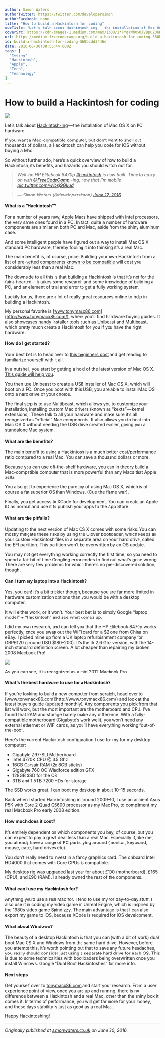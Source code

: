 ```yaml
---
author: Simon Waters
authorTwitter: https://twitter.com/developersimon
authorFacebook: none
title: "How to build a Hackintosh for coding"
subTitle: "Let’s talk about Hackintosh-ing — the installation of Mac OS X on PC hardware...."
coverSrc: https://cdn-images-1.medium.com/max/1600/1*FYqYWh0SOJVBpuZUKDBtAg.jpeg
url: https://medium.freecodecamp.org/build-a-hackintosh-for-coding-560bcdd3446d
id: build-a-hackintosh-for-coding-560bcdd3446d
date: 2016-06-30T08:55:44.000Z
tags: [
  "Coding",
  "Hackintosh",
  "Apple",
  "Tech",
  "Technology"
]
---
```

# How to build a Hackintosh for coding



![](https://cdn-images-1.medium.com/max/1600/1*FYqYWh0SOJVBpuZUKDBtAg.jpeg)



Let’s talk about [Hackintosh-ing](https://en.wikipedia.org/wiki/OSx86) — the installation of Mac OS X on PC hardware.

If you want a Mac-compatible computer, but don’t want to shell out thousands of dollars, a Hackintosh can help you code for iOS without buying a Mac.

So without further ado, here’s a quick overview of how to build a Hackintosh, its benefits, and hazards you should watch out for.

> _Well the HP Elitebook 8470p_ [_#hackintosh_](https://twitter.com/hashtag/hackintosh?src=hash) _is now built. Time to carry on with_ [_@FreeCodeCamp_](https://twitter.com/FreeCodeCamp) _-ing, now that I’m mobile_ [_pic.twitter.com/w1psj9Gkud_](https://t.co/w1psj9Gkud)

> _— Simon Waters (@developersimon)_ [_June 12, 2016_](https://twitter.com/developersimon/status/742047965309734912)

#### What is a “Hackintosh”?

For a number of years now, Apple Macs have shipped with Intel processors, the very same ones found in a PC. In fact, quite a number of hardware components are similar on both PC and Mac, aside from the shiny aluminum case.

And some intelligent people have figured out a way to install Mac OS X standard PC hardware, thereby fooling it into thinking it’s a real Mac.

The main benefit is, of course, price. Building your own Hackintosh from a list of [pre-vetted components known to be compatible](http://www.tonymacx86.com/buyersguide/june/2016) will cost you considerably less than a real Mac.

The downside to all this is that building a Hackintosh is that it’s not for the faint-hearted — it takes some research and some knowledge of building a PC, and an element of trial and error to get a fully working system.

Luckily for us, there are a lot of really great resources online to help in building a Hackintosh.

My personal favorite is [www.tonymacx86.com](http://www.tonymacx86.com/), where you’ll find hardware buying guides. It also showcases handy installer tools such as [Unibeast](http://www.tonymacx86.com/resources/unibeast-6-2-0.314/) and [Multibeast](http://www.tonymacx86.com/resources/multibeast-el-capitan-8-2-3.319/), which pretty much create a Hackintosh for you if you have the right hardware.

#### How do I get started?

Your best bet is to head over to [this beginners post](http://www.tonymacx86.com/threads/im-new-to-everything-where-do-i-start.104542/) and get reading to familiarize yourself with it all.

In a nutshell, you start by getting a hold of the latest version of Mac OS X. [This guide will help you](http://www.tonymacx86.com/threads/simplest-mac-os-x-installation-guide.60255/).

You then use Unibeast to create a USB installer of Mac OS X, which will boot on a PC. Once you boot with this USB, you are able to install Mac OS onto a hard drive of your choice.

The final step is to use Multibeast, which allows you to customize your installation, installing custom Mac drivers (known as “kexts” — kernel extensions). These talk to all your hardware and make sure it’s all recognized as “official” Mac components. It also allows you to boot into Mac OS X without needing the USB drive created earlier, giving you a standalone Mac system.

#### What are the benefits?

The main benefit to using a Hackintosh is a much better cost/performance ratio compared to a real Mac. You can save a thousand dollars or more.

Because you can use off-the-shelf hardware, you can in theory build a Mac-compatible computer that is more powerful than any Macs that Apple sells.

You also get to experience the pure joy of using Mac OS X, which is of course a far superior OS than Windows. (Cue the flame war).

Finally, you get access to XCode for development. You can create an Apple ID as normal and use it to publish your apps to the App Store.

#### What are the pitfalls?

Updating to the next version of Mac OS X comes with some risks. You can mostly mitigate these risks by using the Clover bootloader, which keeps all your custom Hackintosh files in a separate area on your hard drive, called the EFI partition. This partition won’t be overwritten by an OS update.

You may not get everything working correctly the first time, so you need to spend a fair bit of time Googling error codes to find out what’s gone wrong. There are very few problems for which there’s no pre-discovered solution, though.

#### Can I turn my laptop into a Hackintosh?

Yes, you can! It’s a bit trickier though, because you are far more limited in hardware customization options than you would be with a desktop computer.

It will either work, or it won’t. Your best bet is to simply Google “laptop model” + “Hackintosh” and see what comes up.

I did my own research, and can tell you that the HP Elitebook 8470p works perfectly, once you swap out the WiFi card for a $2 one from China on eBay. I picked mine up from a UK laptop refurbishment company for GBP£120 (around USD $180–200). It’s the i5 2.6 Ghz version, with the 14-inch standard definition screen. A lot cheaper than repairing my broken 2008 Macbook Pro!



![](https://cdn-images-1.medium.com/max/1600/0*w0MPjTscP7R9o8oW.png)



As you can see, it is recognized as a mid 2012 Macbook Pro.

#### What’s the best hardware to use for a Hackintosh?

If you’re looking to build a new computer from scratch, head over to [www.tonymacx86.com](http://www.tonymacx86.com/) and look at the latest buyers guide (updated monthly). Any components you pick from that list will work, but the most important are the motherboard and CPU. I’ve found that RAM and storage barely make any difference. With a fully-compatible motherboard (Gigabyte’s work well), you won’t need any external ethernet or WiFi cards, as you’ll have everything working “out-of-the-box”.

Here’s the current Hackintosh configuration I use for my for my desktop computer:

*   Gigabyte Z97-SLI Motherboard
*   Intel 4770K CPU @ 3.5 Ghz
*   16GB Corsair RAM (2x 8GB sticks)
*   Gigabyte 760 OC Windforce edition GFX
*   128GB SSD for the OS
*   3TB and 1.5TB 7200 HDs for storage

The SSD works great. I can boot my desktop in about 10–15 seconds.

Back when I started Hackintoshing in around 2009–10, I use an ancient Asus P5K with Core 2 Quad Q6600 processor as my Mac Pro, to compliment my real Macbook Pro early 2008 edition.

#### How much does it cost?

It’s entirely dependent on which components you buy, of course, but you can expect to pay a great deal less than a real Mac. Especially if, like me, you already have a range of PC parts lying around (monitor, keyboard, mouse, case, hard drives etc).

You don’t really need to invest in a fancy graphics card. The onboard Intel HD4000 that comes with Core CPUs is compatible.

My desktop rig was upgraded last year for about £100 (motherboard), £165 (CPU), and £90 (RAM). I already owned the rest of the components.

#### What can I use my Hackintosh for?

Anything you’d use a real Mac for. I tend to use my for day-to-day stuff. I also use it in coding my video game in Unreal Engine, which is inspired by the 1980s video game Spindizzy. The main advantage is that I can also export my game to iOS, because XCode is required for iOS development.

#### What about Windows?

The beauty of a desktop Hackintosh is that you can (with a bit of work) dual boot Mac OS X and Windows from the same hard drive. However, before you attempt this, it’s worth pointing out that to save any future headaches, you really should consider just using a separate hard drive for each OS. This is due to some technicalities with bootloaders being overwritten once you install Windows. Google “Dual Boot Hackintoshes” for more info.

#### Next steps

Get yourself over to [tonymacx86.com](http://www.tonymacx86.com/) and start your research. From a user experience point of view, once you are up and running, there is no difference between a Hackintosh and a real Mac, other than the shiny box it comes it. In terms of performance, you will get far more for your money, and these days stability is just as good as a real Mac.

Happy Hackintoshing!











* * *







_Originally published at_ [_simonwaters.co.uk_](https://simonwaters.co.uk/build-a-hackintosh-for-ios-coding/) _on June 30, 2016._








